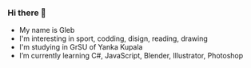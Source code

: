 ### Hi there 👋


- My name is Gleb 
- I'm interesting in sport, codding, disign, reading, drawing
- I'm studying in GrSU of Yanka Kupala
- I’m currently learning C#, JavaScript, Blender, Illustrator, Photoshop


